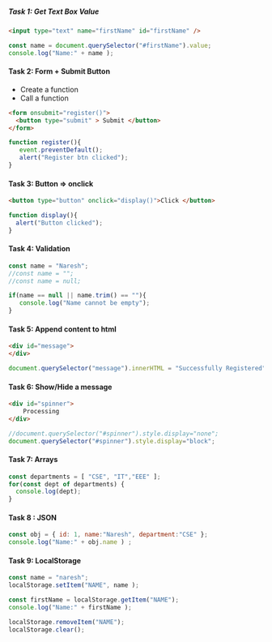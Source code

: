 ##### Task 1: Get Text Box Value

```html
<input type="text" name="firstName" id="firstName" />
```

```js
const name = document.querySelector("#firstName").value;
console.log("Name:" + name );
```

#### Task 2: Form  + Submit Button 
* Create a function
* Call a function

```html
<form onsubmit="register()">
  <button type="submit" > Submit </button>
</form>
```

```js
function register(){
   event.preventDefault();
   alert("Register btn clicked");
}
```

#### Task 3: Button => onclick
```html
<button type="button" onclick="display()">Click </button>
```

```js
function display(){
  alert("Button clicked");
}
```

#### Task 4: Validation

```js
const name = "Naresh";
//const name = "";
//const name = null;

if(name == null || name.trim() == ""){
   console.log("Name cannot be empty");
}
```

#### Task 5: Append content to html

```html
<div id="message">
</div>
```

```js
document.querySelector("message").innerHTML = "Successfully Registered";
```

#### Task 6: Show/Hide a message
```html
<div id="spinner">
    Processing
</div>
```

```js
//document.querySelector("#spinner").style.display="none";
document.querySelector("#spinner").style.display="block";
```

#### Task 7: Arrays
```js
const departments = [ "CSE", "IT","EEE" ];
for(const dept of departments) {
  console.log(dept);
}
```

#### Task 8 : JSON
```js
const obj = { id: 1, name:"Naresh", department:"CSE" };
console.log("Name:" + obj.name ) ;
```

#### Task 9:  LocalStorage
```js
const name = "naresh";
localStorage.setItem("NAME", name );

const firstName = localStorage.getItem("NAME");
console.log("Name:" + firstName );

localStorage.removeItem("NAME");
localStorage.clear();
```
